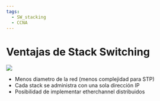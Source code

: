 ```yaml
---
tags:
  - SW_stacking
  - CCNA
---
```


# Ventajas de Stack Switching

![](Screenshot%20from%202024-01-05%2007-36-51.png)

- Menos diametro de la red (menos complejidad para STP)
- Cada stack se administra con una sola dirección IP
- Posibilidad de implementar etherchannel distribuidos
